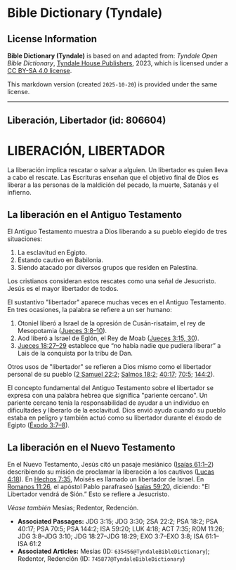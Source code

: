 # Bible Dictionary (Tyndale)

## License Information

**Bible Dictionary (Tyndale)** is based on and adapted from: _Tyndale Open Bible Dictionary_, [Tyndale House Publishers](https://tyndaleopenresources.com/), 2023, which is licensed under a [CC BY-SA 4.0 license](https://creativecommons.org/licenses/by-sa/4.0/legalcode.en).

This markdown version (created `2025-10-20`) is provided under the same license.



--------------------------------

## Liberación, Libertador (id: 806604)

LIBERACIÓN, LIBERTADOR
======================

La liberación implica rescatar o salvar a alguien. Un libertador es quien lleva a cabo el rescate. Las Escrituras enseñan que el objetivo final de Dios es liberar a las personas de la maldición del pecado, la muerte, Satanás y el infierno.

La liberación en el Antiguo Testamento
--------------------------------------

El Antiguo Testamento muestra a Dios liberando a su pueblo elegido de tres situaciones:

1. La esclavitud en Egipto.
2. Estando cautivo en Babilonia.
3. Siendo atacado por diversos grupos que residen en Palestina.

Los cristianos consideran estos rescates como una señal de Jesucristo. Jesús es el mayor libertador de todos.

El sustantivo "libertador" aparece muchas veces en el Antiguo Testamento. En tres ocasiones, la palabra se refiere a un ser humano:

1. Otoniel liberó a Israel de la opresión de Cusán\-risataim, el rey de Mesopotamia ([Jueces 3:8–10](https://ref.ly/Judg3:8-Judg3:10)).
2. Aod liberó a Israel de Eglón, el Rey de Moab ([Jueces 3:15, 30](https://ref.ly/Judg3:15,Judg3:30)).
3. [Jueces 18:27–29](https://ref.ly/Judg18:27-Judg18:29) establece que “no había nadie que pudiera liberar” a Lais de la conquista por la tribu de Dan.

Otros usos de "libertador" se refieren a Dios mismo como el libertador personal de su pueblo ([2 Samuel 22:2](https://ref.ly/2Sam22:2); [Salmos 18:2](https://ref.ly/Ps18:2); [40:17](https://ref.ly/Ps40:17); [70:5](https://ref.ly/Ps70:5); [144:2](https://ref.ly/Ps144:2)).

El concepto fundamental del Antiguo Testamento sobre el libertador se expresa con una palabra hebrea que significa "pariente cercano". Un pariente cercano tenía la responsabilidad de ayudar a un individuo en dificultades y liberarlo de la esclavitud. Dios envió ayuda cuando su pueblo estaba en peligro y también actuó como su libertador durante el éxodo de Egipto ([Éxodo 3:7–8](https://ref.ly/Exod3:7-Exod3:8)).

La liberación en el Nuevo Testamento
------------------------------------

En el Nuevo Testamento, Jesús citó un pasaje mesiánico ([Isaías 61:1–2](https://ref.ly/Isa61:1-Isa61:2)) describiendo su misión de proclamar la liberación a los cautivos ([Lucas 4:18](https://ref.ly/Luke4:18)). En [Hechos 7:35](https://ref.ly/Acts7:35), Moisés es llamado un libertador de Israel. En [Romanos 11:26](https://ref.ly/Rom11:26), el apóstol Pablo parafraseó [Isaías 59:20](https://ref.ly/Isa59:20), diciendo: "El Libertador vendrá de Sión.” Esto se refiere a Jesucristo.

*Véase también* Mesías; Redentor, Redención.

* **Associated Passages:** JDG 3:15; JDG 3:30; 2SA 22:2; PSA 18:2; PSA 40:17; PSA 70:5; PSA 144:2; ISA 59:20; LUK 4:18; ACT 7:35; ROM 11:26; JDG 3:8–JDG 3:10; JDG 18:27–JDG 18:29; EXO 3:7–EXO 3:8; ISA 61:1–ISA 61:2
* **Associated Articles:** Mesías (ID: `635456@TyndaleBibleDictionary`); Redentor, Redención (ID: `745877@TyndaleBibleDictionary`)

